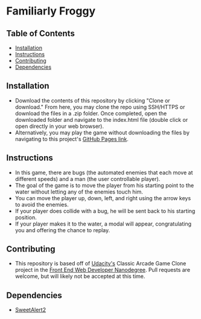 # Familiarly Froggy



## Table of Contents

 * [Installation](#installation)
 * [Instructions](#instructions)
 * [Contributing](#instructions)
 * [Dependencies](#dependencies)

## Installation
* Download the contents of this repository by clicking "Clone or download." From here, you may clone the repo using SSH/HTTPS or download the files in a .zip folder. Once completed, open the downloaded folder and navigate to the index.html file (double click or open directly in your web browser).
* Alternatively, you may play the game without downloading the files by navigating to this project's [GitHub Pages link](https://mj94.github.io/familiarly-froggy/).

 ## Instructions
 * In this game, there are bugs (the automated enemies that each move at different speeds) and a man (the user controllable player).
 * The goal of the game is to move the player from his starting point to the water without letting any of the enemies touch him.
 * You can move the player up, down, left, and right using the arrow keys to avoid the enemies.
 * If your player does collide with a bug, he will be sent back to his starting position.
 * If your player makes it to the water, a modal will appear, congratulating you and offering the chance to replay.

## Contributing
* This repository is based off of [Udacity's](https://udacity.com) Classic Arcade Game Clone project in the [Front End Web Developer Nanodegree](https://www.udacity.com/course/front-end-web-developer-nanodegree--nd001). Pull requests are welcome, but will likely not be accepted at this time.

## Dependencies
* [SweetAlert2](https://sweetalert2.github.io/)


